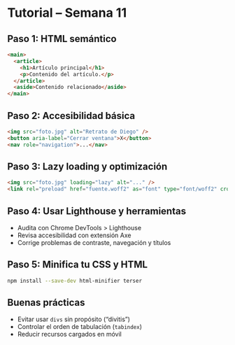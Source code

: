 # Tutorial – Semana 11

## Paso 1: HTML semántico

```html
<main>
  <article>
    <h1>Artículo principal</h1>
    <p>Contenido del artículo.</p>
  </article>
  <aside>Contenido relacionado</aside>
</main>
```

## Paso 2: Accesibilidad básica

```html
<img src="foto.jpg" alt="Retrato de Diego" />
<button aria-label="Cerrar ventana">X</button>
<nav role="navigation">...</nav>
```

## Paso 3: Lazy loading y optimización

```html
<img src="foto.jpg" loading="lazy" alt="..." />
<link rel="preload" href="fuente.woff2" as="font" type="font/woff2" crossorigin />
```

## Paso 4: Usar Lighthouse y herramientas

- Audita con Chrome DevTools > Lighthouse
- Revisa accesibilidad con extensión Axe
- Corrige problemas de contraste, navegación y títulos

## Paso 5: Minifica tu CSS y HTML

```bash
npm install --save-dev html-minifier terser
```

## Buenas prácticas

- Evitar usar `divs` sin propósito (“divitis”)
- Controlar el orden de tabulación (`tabindex`)
- Reducir recursos cargados en móvil
